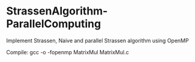 # StrassenAlgorithm-ParallelComputing
Implement Strassen, Naive and parallel Strassen algorithm using OpenMP

Compile: gcc -o -fopenmp MatrixMul MatrixMul.c
